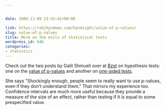 ```yaml
---


date: 2009-11-09 23:43:42+00:00

link: https://robjhyndman.com/hyndsight/value-of-p-values/
slug: value-of-p-values
title: More on the evils of statistical tests
wordpress_id: 646
categories:
- statistics
---
```


Check out the two posts by Galit Shmueli over at [Bzst](http://www.bzst.com/) on hypothesis tests: one on the [value of p-values](http://www.bzst.com/2009/11/value-of-p-values-science-magazine-asks.html) and another on [one-sided tests](http://www.bzst.com/2009/10/testing-directional-hypotheses-p-values.html).

She says "Shockingly enough, people seem to really want to use p-values, even if they don't understand them." That mirrors my experience too.  Confidence intervals are much more useful because they provide a measure of the size of an effect, rather than testing if it is equal to some prespecified value.
